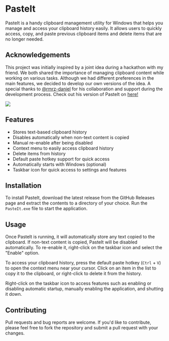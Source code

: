# PasteIt

PasteIt is a handy clipboard management utility for Windows that helps you manage and access your clipboard history easily. It allows users to quickly access, copy, and paste previous clipboard items and delete items that are no longer needed.

## Acknowledgements

This project was initially inspired by a joint idea during a hackathon with my friend. We both shared the importance of managing clipboard content while working on various tasks. Although we had different preferences in the main features, we decided to develop our own versions of the idea. A special thanks to [@rmrz-daniel](https://github.com/rmrz-daniel) for his collaboration and support during the development process. Check out his version of PasteIt on [here!](https://github.com/rmrz-daniel/PasteIT)

![](https://github.com/donoh5/PasteIt/blob/main/PasteIt.gif)

## Features

- Stores text-based clipboard history
- Disables automatically when non-text content is copied
- Manual re-enable after being disabled
- Context menu to easily access clipboard history
- Delete items from history
- Default paste hotkey support for quick access
- Automatically starts with Windows (optional)
- Taskbar icon for quick access to settings and features

## Installation

To install PasteIt, download the latest release from the GitHub Releases page and extract the contents to a directory of your choice. Run the `PasteIt.exe` file to start the application.

## Usage

Once PasteIt is running, it will automatically store any text copied to the clipboard. If non-text content is copied, PasteIt will be disabled automatically. To re-enable it, right-click on the taskbar icon and select the "Enable" option.

To access your clipboard history, press the default paste hotkey (`Ctrl` + `V`) to open the context menu near your cursor. Click on an item in the list to copy it to the clipboard, or right-click to delete it from the history.

Right-click on the taskbar icon to access features such as enabling or disabling automatic startup, manually enabling the application, and shutting it down.

## Contributing

Pull requests and bug reports are welcome. If you'd like to contribute, please feel free to fork the repository and submit a pull request with your changes.
